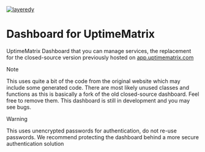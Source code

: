 [![layeredy](https://cdn.layeredy.com/uptimematrix/wordmark.png)](https://uptimematrix.com)

# Dashboard for UptimeMatrix

UptimeMatrix Dashboard that you can manage services, the replacement for the closed-source version previously hosted on [app.uptimematrix.com](https://app.uptimematrix.com) 

> [!NOTE]
> This uses quite a bit of the code from the original website which may include some generated code. There are most likely unused classes and functions as this is basically a fork of the old closed-source dashboard. Feel free to remove them. This dashboard is still in development and you may see bugs.


> [!WARNING]
> This uses unencrypted passwords for authentication, do not re-use passwords. We recommend protecting the dashboard behind a more secure authentication solution